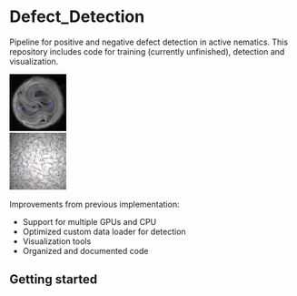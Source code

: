 # Defect_Detection

Pipeline for positive and negative defect detection in active nematics.
This repository includes code for training (currently unfinished), 
detection and visualization.

<div class="row">
    <div class="column">
        <img src="temp/defects_confined.jpg" width=100px>
    </div>
    <div class="column">
        <img src="temp/defects_unconfined.jpg" width=100px>
    </div>
</div>

Improvements from previous implementation:
- Support for multiple GPUs and CPU
- Optimized custom data loader for detection
- Visualization tools
- Organized and documented code

## Getting started
